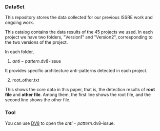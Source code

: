 ### DataSet

This repository stores the data collected for our previous ISSRE work and ongoing work.

This catalog contains the data results of the 45 projects we used. In each project we have two folders, "Version1" and "Version2", corresponding to the two versions of the project. 

In each folder,

1) $anti-pattern$.dv8-issue

It provides specific architecture anti-patterns detected in each project.

2) root_other.txt

This shows the core data in this paper, that is, the detection results of **root file** and **other file**. Among them, the first line shows the root file, and the second line shows the other file.



### Tool

You can use [DV8](https://archdia.com/) to open the $anti-pattern$.dv8-issue.